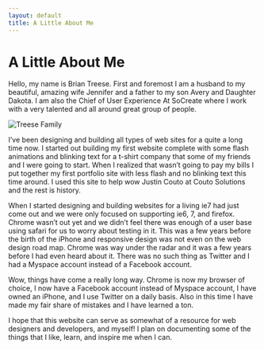 ```yaml
---
layout: default
title: A Little About Me
---
```


<div class="post">
	<h1 class="pageTitle">A Little About Me</h1>
	<p class="intro">
		<span class="dropcap">H</span>ello, my name is Brian Treese. First and foremost I am a husband to my beautiful, amazing wife Jennifer and a father to my son Avery and Daughter Dakota. I am also the Chief of User Experience At SoCreate where I work with a very talented and all around great group of people.
	</p>
	<img src="{{ '/assets/img/family.jpg' | relative_url }}" alt="Treese Family">
	<p>
		I’ve been designing and building all types of web sites for a quite a long time now. I started out building my first website complete with some flash animations and blinking text for a t-shirt company that some of my friends and I were going to start. When I realized that wasn’t going to pay my bills I put together my first portfolio site with less flash and no blinking text this time around. I used this site to help wow Justin Couto at Couto Solutions and the rest is history.
	</p>
	<p>
		When I started designing and building websites for a living ie7 had just come out and we were only focused on supporting ie6, 7, and firefox. Chrome wasn’t out yet and we didn’t feel there was enough of a user base using safari for us to worry about testing in it. This was a few years before the birth of the iPhone and responsive design was not even on the web design road map. Chrome was way under the radar and it was a few years before I had even heard about it. There was no such thing as Twitter and I had a Myspace account instead of a Facebook account.
	</p>
	<p>
		Wow, things have come a really long way. Chrome is now my browser of choice, I now have a Facebook account instead of Myspace account, I have owned an iPhone, and I use Twitter on a daily basis. Also in this time I have made my fair share of mistakes and I have learned a ton.
	</p>
	<p>
		I hope that this website can serve as somewhat of a resource for web designers and developers, and myself! I plan on documenting some of the things that I like, learn, and inspire me when I can.
	</p>
</div>
